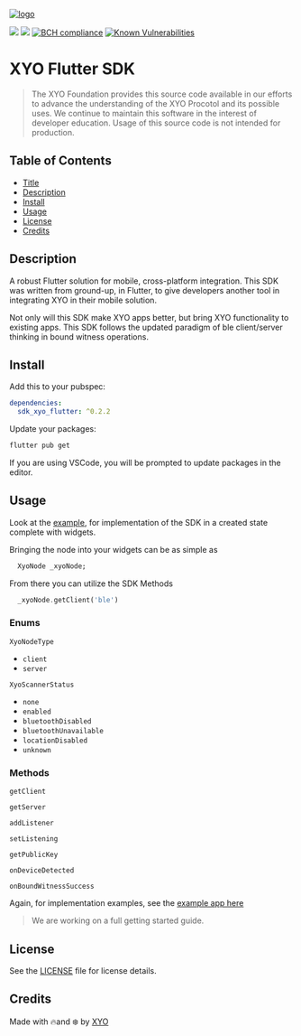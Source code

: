 [logo]: https://cdn.xy.company/img/brand/XYO_full_colored.png

[![logo]](https://xyo.network)

![](https://github.com/XYOracleNetwork/sdk-xyo-flutter/workflows/iOS%20Build/badge.svg?branch=develop)
![](https://github.com/XYOracleNetwork/sdk-xyo-flutter/workflows/APK%20Build/badge.svg?branch=develop)
[![BCH compliance](https://bettercodehub.com/edge/badge/XYOracleNetwork/sdk-xyo-flutter?branch=master)](https://bettercodehub.com/) [![Known Vulnerabilities](https://snyk.io/test/github/XYOracleNetwork/sdk-xyo-flutter/badge.svg?targetFile=android/build.gradle)](https://snyk.io/test/github/XYOracleNetwork/sdk-xyo-flutter?targetFile=android/build.gradle)

# XYO Flutter SDK

> The XYO Foundation provides this source code available in our efforts to advance the understanding of the XYO Procotol and its possible uses. We continue to maintain this software in the interest of developer education. Usage of this source code is not intended for production.

## Table of Contents

-   [Title](#xyo-flutter-sdk)
-   [Description](#description)
-   [Install](#install)
-   [Usage](#usage)
-   [License](#license)
-   [Credits](#credits)

## Description

A robust Flutter solution for mobile, cross-platform integration. This SDK was written from ground-up, in Flutter, to give developers another tool in integrating XYO in their mobile solution.

Not only will this SDK make XYO apps better, but bring XYO functionality to existing apps.  This SDK follows the updated paradigm of ble client/server thinking in bound witness operations.

## Install

Add this to your pubspec:

```yaml
dependencies: 
  sdk_xyo_flutter: ^0.2.2
```

Update your packages:

```bash
flutter pub get
```

If you are using VSCode, you will be prompted to update packages in the editor.

## Usage

Look at the [example](example/lib/main.dart), for implementation of the SDK in a created state complete with widgets. 

Bringing the node into your widgets can be as simple as 

```dart
  XyoNode _xyoNode;
```

From there you can utilize the SDK Methods

```dart
  _xyoNode.getClient('ble')
```

### Enums

`XyoNodeType`

  - `client`
  - `server`

`XyoScannerStatus`

  - `none`
  - `enabled`
  - `bluetoothDisabled`
  - `bluetoothUnavailable`
  - `locationDisabled`
  - `unknown`

### Methods

`getClient`

`getServer`

`addListener`

`setListening`

`getPublicKey`

`onDeviceDetected`

`onBoundWitnessSuccess`

Again, for implementation examples, see the [example app here](example/lib/main.dart)

> We are working on a full getting started guide.

## License

See the [LICENSE](LICENSE) file for license details.

## Credits

Made with 🔥and ❄️ by [XYO](https://www.xyo.network)

